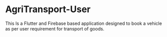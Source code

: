 # AgriTransport-User
This Is a Flutter and Firebase based application designed to book a vehicle as per user requirement for transport of goods.

